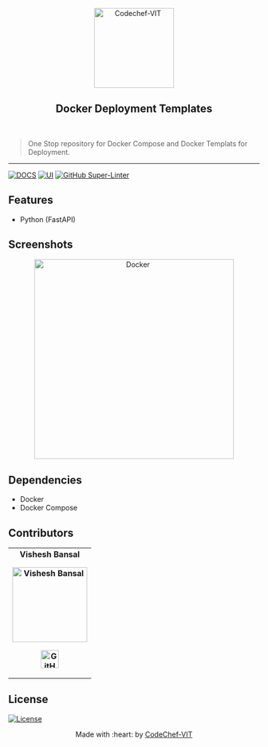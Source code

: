 <p align="center"><a href="https://www.codechefvit.com" target="_blank"><img src="https://i.ibb.co/4J9LXxS/cclogo.png" width=160 title="CodeChef-VIT" alt="Codechef-VIT"></a>
</p>

<h2 align="center"> Docker Deployment Templates </h2>
<br/>

> One Stop repository for Docker Compose and Docker Templats for Deployment.

---

[![DOCS](https://img.shields.io/badge/Documentation-see%20docs-green?style=flat-square&logo=appveyor)](INSERT_LINK_FOR_DOCS_HERE) 
  [![UI ](https://img.shields.io/badge/User%20Interface-Link%20to%20UI-orange?style=flat-square&logo=appveyor)](INSERT_UI_LINK_HERE)
[![GitHub Super-Linter](https://github.com/CodeChefVIT/Docker-deployment-templates/workflows/Lint%20Code%20Base/badge.svg)](https://github.com/marketplace/actions/https://avatars.githubusercontent.com/u/22132836?s=40&v=4)
## Features
- Python (FastAPI)

## Screenshots
<p align="center">
<img src="https://www.docker.com/sites/default/files/d8/2019-07/horizontal-logo-monochromatic-white.png" alt="Docker" width="400px"/>
</p>


## Dependencies
 - Docker
 - Docker Compose

## Contributors
<table>
	<tr align="center" style="font-weight:bold">
		<td>
		Vishesh Bansal
		<p align="center">
			<img src = "https://avatars.githubusercontent.com/u/22132836?v=4" width="150" height="150" alt="Vishesh Bansal">
		</p>
			<p align="center">
				<a href = "https://github.com/VisheshBansal">
					<img src = "http://www.iconninja.com/files/241/825/211/round-collaboration-social-github-code-circle-network-icon.svg" width="36" height = "36" alt="GitHub"/>
				</a>
			</p>
		</td>			
	</tr>
</table>

## License
[![License](http://img.shields.io/:license-mit-blue.svg?style=flat-square)](http://badges.mit-license.org)

<p align="center">
	Made with :heart: by <a href="https://www.codechefvit.com" target="_blank">CodeChef-VIT</a>
</p>
